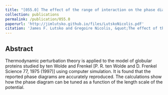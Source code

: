```yaml
---
title: "[055.0] The effect of the range of interaction on the phase diagram of a globular protein"
collection: publications
permalink: /publication/055.0
paperurl: 'http://jimlutsko.github.io/files/LutskoNicolis.pdf'
citation: 'James F. Lutsko and Gregoire Nicolis, &quot;The effect of the range of interaction on the phase diagram of a globular protein&quot;, <i>J. of Chemical Physics</i>, <strong>122</strong>, 244907 (2005)'
---
```

Abstract
---
Thermodynamic perturbation theory is applied to the model of globular proteins studied by ten Wolde and Frenkel [P. R. ten Wolde and D. Frenkel Science 77, 1975 (1997)] using computer simulation. It is found that the reported phase diagrams are accurately reproduced. The calculations show how the phase diagram can be tuned as a function of the length scale of the potential.

